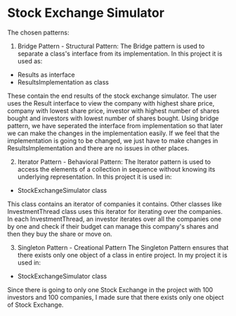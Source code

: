 # Stock Exchange Simulator
The chosen patterns:

1. Bridge Pattern - Structural Pattern:
The Bridge pattern is used to separate a class's interface from its implementation. 
In this project it is used as:

- Results as interface
- ResultsImplementation as class

These contain the end results of the stock exchange simulator. The user uses the Result
interface to view the company with highest share price, company with lowest share price,
investor with highest number of shares bought and investors with lowest number of shares
bought. Using bridge pattern, we have seperated the interface from implementation so that later we can make the changes in the implementation easily. If we feel that the implementation is going to be changed, we just have to make changes in ResultsImplementation and there are no issues in other places. 

2. Iterator Pattern - Behavioral Pattern:
The Iterator pattern is used to access the elements of a collection in sequence without knowing its underlying representation. 
In this project it is used in:

- StockExchangeSimulator class

This class contains an iterator of companies it contains. Other classes like InvestmentThread class uses this iterator for iterating over the companies. In each InvestmentThread, an investor iterates over all the companies one by one and check if their budget can manage this company's shares and then they buy the share or move on.
 
3. Singleton Pattern - Creational Pattern
The Singleton Pattern ensures that there exists only one object of a class in entire project. In my project it is used in:

- StockExchangeSimulator class

Since there is going to only one Stock Exchange in the project with 100 investors and 100 companies, I made sure that there exists only one object of Stock Exchange.

